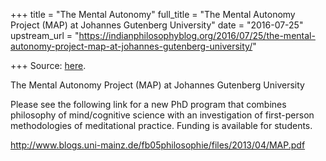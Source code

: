 +++
title = "The Mental Autonomy"
full_title = "The Mental Autonomy Project (MAP) at Johannes Gutenberg University"
date = "2016-07-25"
upstream_url = "https://indianphilosophyblog.org/2016/07/25/the-mental-autonomy-project-map-at-johannes-gutenberg-university/"

+++
Source: [here](https://indianphilosophyblog.org/2016/07/25/the-mental-autonomy-project-map-at-johannes-gutenberg-university/).

The Mental Autonomy Project (MAP) at Johannes Gutenberg University

Please see the following link for a new PhD program that combines
philosophy of mind/cognitive science with an investigation of
first-person methodologies of meditational practice. Funding is
available for students.

<http://www.blogs.uni-mainz.de/fb05philosophie/files/2013/04/MAP.pdf>
